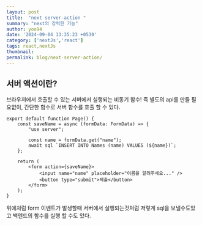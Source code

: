 ```yaml
---
layout: post
title:  "next server-action "
summary: "next의 강력한 기능"
author: yoo94
date: '2024-09-04 13:35:23 +0530'
category: ['nextJs','react']
tags: react,nextJs
thumbnail: 
permalink: blog/next-server-action/
---
```


## 서버 액션이란?
브라우저에서 호출할 수 있는 서버에서 실행되는 비동기 함수!
즉 별도의 api를 만들 필요없이, 간단한 함수로 서버 함수를 호출 할 수 있다.

```tsx
export default function Page() {
    const saveName = async (formData: FormData) => {
        "use server";
        
        const name = formData.get("name");
        await sql `INSERT INTO Names (name) VALUES (${name})`;
    };

    return (
        <form action={saveName}>
            <input name="name" placeholder="이름을 알려주세요..." />
            <button type="submit">제출</button>
        </form>
    );
}

```
위에처럼 form 이벤트가 발생할때 서버에서 실행되는것처럼 저렇게 sql을 보낼수도있고
백엔드의 함수를 실행 할 수도 있다.
